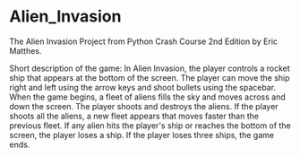 # Alien_Invasion
The Alien Invasion Project from Python Crash Course 2nd Edition by Eric Matthes.

Short description of the game:
In Alien Invasion, the player controls a rocket ship that appears at the bottom
of the screen. The player can move the ship right and left using the arrow keys
and shoot bullets using the spacebar. When the game begins, a fleet of aliens
fills the sky and moves across and down the screen. The player shoots and
destroys the aliens. If the player shoots all the aliens, a new fleet appears
that moves faster than the previous fleet. If any alien hits the player's ship
or reaches the bottom of the screen, the player loses a ship. If the player
loses three ships, the game ends.